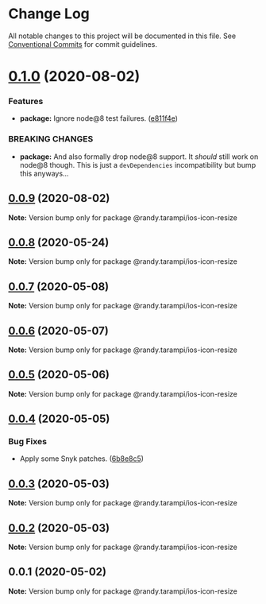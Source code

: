 # Change Log

All notable changes to this project will be documented in this file.
See [Conventional Commits](https://conventionalcommits.org) for commit guidelines.

# [0.1.0](https://github.com/randytarampi/ios-icon-resize/compare/@randy.tarampi/ios-icon-resize@0.0.9...@randy.tarampi/ios-icon-resize@0.1.0) (2020-08-02)


### Features

* **package:** Ignore node@8 test failures. ([e811f4e](https://github.com/randytarampi/ios-icon-resize/commit/e811f4e0734170f86df01d83417377c7aefbe7dc))


### BREAKING CHANGES

* **package:** And also formally drop node@8 support. It *should* still work on node@8 though. This is just a `devDependencies` incompatibility but bump this anyways...





## [0.0.9](https://github.com/randytarampi/ios-icon-resize/compare/@randy.tarampi/ios-icon-resize@0.0.8...@randy.tarampi/ios-icon-resize@0.0.9) (2020-08-02)

**Note:** Version bump only for package @randy.tarampi/ios-icon-resize





## [0.0.8](https://github.com/randytarampi/ios-icon-resize/compare/@randy.tarampi/ios-icon-resize@0.0.7...@randy.tarampi/ios-icon-resize@0.0.8) (2020-05-24)

**Note:** Version bump only for package @randy.tarampi/ios-icon-resize





## [0.0.7](https://github.com/randytarampi/ios-icon-resize/compare/@randy.tarampi/ios-icon-resize@0.0.6...@randy.tarampi/ios-icon-resize@0.0.7) (2020-05-08)

**Note:** Version bump only for package @randy.tarampi/ios-icon-resize





## [0.0.6](https://github.com/randytarampi/ios-icon-resize/compare/@randy.tarampi/ios-icon-resize@0.0.5...@randy.tarampi/ios-icon-resize@0.0.6) (2020-05-07)

**Note:** Version bump only for package @randy.tarampi/ios-icon-resize





## [0.0.5](https://github.com/randytarampi/ios-icon-resize/compare/@randy.tarampi/ios-icon-resize@0.0.4...@randy.tarampi/ios-icon-resize@0.0.5) (2020-05-06)

**Note:** Version bump only for package @randy.tarampi/ios-icon-resize





## [0.0.4](https://github.com/randytarampi/ios-icon-resize/compare/@randy.tarampi/ios-icon-resize@0.0.3...@randy.tarampi/ios-icon-resize@0.0.4) (2020-05-05)


### Bug Fixes

* Apply some Snyk patches. ([6b8e8c5](https://github.com/randytarampi/ios-icon-resize/commit/6b8e8c5e3e08ffacfaacc92ea3d8de16da186fc4))





## [0.0.3](https://github.com/randytarampi/ios-icon-resize/compare/@randy.tarampi/ios-icon-resize@0.0.2...@randy.tarampi/ios-icon-resize@0.0.3) (2020-05-03)

**Note:** Version bump only for package @randy.tarampi/ios-icon-resize





## [0.0.2](https://github.com/randytarampi/ios-icon-resize/compare/@randy.tarampi/ios-icon-resize@0.0.1...@randy.tarampi/ios-icon-resize@0.0.2) (2020-05-03)

**Note:** Version bump only for package @randy.tarampi/ios-icon-resize





## 0.0.1 (2020-05-02)

**Note:** Version bump only for package @randy.tarampi/ios-icon-resize
